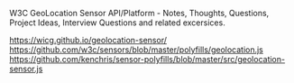 W3C GeoLocation Sensor API/Platform - Notes, Thoughts, Questions, Project Ideas, Interview Questions and related excersices. 


https://wicg.github.io/geolocation-sensor/
https://github.com/w3c/sensors/blob/master/polyfills/geolocation.js
https://github.com/kenchris/sensor-polyfills/blob/master/src/geolocation-sensor.js